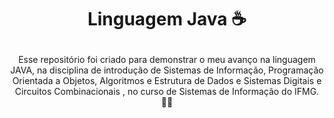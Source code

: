 #                                         <p align="center">Linguagem Java ☕</p>
<p align="center">Esse repositório foi criado para demonstrar o meu avanço na linguagem JAVA, na disciplina de introdução de Sistemas de Informação, Programação Orientada a Objetos, Algoritmos e Estrutura de Dados e Sistemas Digitais e Circuitos Combinacionais , no curso de Sistemas de Informação do IFMG. 👨‍💻</p>
